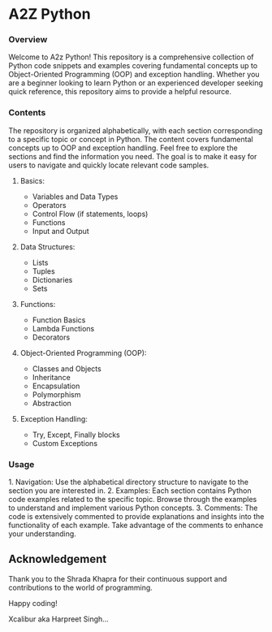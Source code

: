 <h1> A2Z Python </h1>

<h3> Overview</h3>
Welcome to A2z Python! This repository is a comprehensive collection of Python code snippets and examples covering fundamental concepts up to Object-Oriented Programming (OOP) and exception handling. Whether you are a beginner looking to learn Python or an experienced developer seeking quick reference, this repository aims to provide a helpful resource.

<h3>Contents</h3>
The repository is organized alphabetically, with each section corresponding to a specific topic or concept in Python. The content covers fundamental concepts up to OOP and exception handling. Feel free to explore the sections and find the information you need. The goal is to make it easy for users to navigate and quickly locate relevant code samples.

1. Basics:
   - Variables and Data Types
   - Operators
   - Control Flow (if statements, loops)
   - Functions
   - Input and Output

2. Data Structures:
   - Lists
   - Tuples
   - Dictionaries
   - Sets

3. Functions:
   - Function Basics
   - Lambda Functions
   - Decorators

4. Object-Oriented Programming (OOP):
   - Classes and Objects
   - Inheritance
   - Encapsulation
   - Polymorphism
   - Abstraction

5. Exception Handling:
   - Try, Except, Finally blocks
   - Custom Exceptions

<h3>Usage</h3>
1. Navigation: Use the alphabetical directory structure to navigate to the section you are interested in.
2. Examples: Each section contains Python code examples related to the specific topic. Browse through the examples to understand and implement various Python concepts.
3. Comments: The code is extensively commented to provide explanations and insights into the functionality of each example. Take advantage of the comments to enhance your understanding.

<h2>Acknowledgement </h2>
Thank you to the Shrada Khapra for their continuous support and contributions to the world of programming.

Happy coding!



Xcalibur aka Harpreet Singh...
